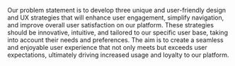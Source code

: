 Our problem statement is to develop three unique and user-friendly design and UX strategies that will enhance user engagement, simplify navigation, and improve overall user satisfaction on our platform. These strategies should be innovative, intuitive, and tailored to our specific user base, taking into account their needs and preferences. The aim is to create a seamless and enjoyable user experience that not only meets but exceeds user expectations, ultimately driving increased usage and loyalty to our platform.